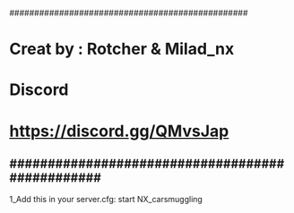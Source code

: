 ################################################
#       Creat by : Rotcher & Milad_nx          #
#                  Discord                     #
#          https://discord.gg/QMvsJap          #
################################################ 
------------------------------------------------
1_Add this in your server.cfg:
start NX_carsmuggling
